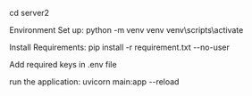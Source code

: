 cd server2

Environment Set up:
python -m venv venv
venv\scripts\activate

Install Requirements:
pip install -r requirement.txt --no-user

Add required keys in .env file

run the application:
uvicorn main:app --reload

